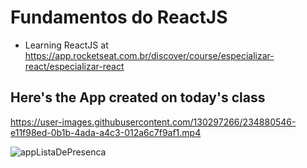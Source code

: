# Fundamentos do ReactJS

- Learning ReactJS at https://app.rocketseat.com.br/discover/course/especializar-react/especializar-react


## Here's the App created on today's class


https://user-images.githubusercontent.com/130297266/234880546-e11f98ed-0b1b-4ada-a4c3-012a6c7f9af1.mp4

![appListaDePresenca](https://user-images.githubusercontent.com/130297266/234882192-56d00d73-3e7b-4b0c-b92a-ba5fcb17603e.png)
